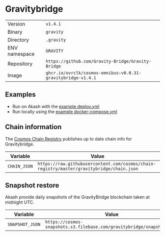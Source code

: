 # Gravitybridge

| | |
|---|---|
|Version|`v1.4.1`|
|Binary|`gravity`|
|Directory|`.gravity`|
|ENV namespace|`GRAVITY`|
|Repository|`https://github.com/Gravity-Bridge/Gravity-Bridge`|
|Image|`ghcr.io/ovrclk/cosmos-omnibus:v0.0.31-gravitybridge-v1.4.1`|

## Examples

- Run on Akash with the [example deploy.yml](./deploy.yml)
- Run locally using the [example docker-compose.yml](./docker-compose.yml)

## Chain information

The [Cosmos Chain Registry](https://github.com/cosmos/chain-registry) publishes up to date chain info for Gravitybridge.

|Variable|Value|
|---|---|
|`CHAIN_JSON`|`https://raw.githubusercontent.com/cosmos/chain-registry/master/gravitybridge/chain.json`|

## Snapshot restore

Akash provide daily snapshots of the GravityBridge blockchain taken at midnight UTC.

|Variable|Value|
|---|---|
|`SNAPSHOT_JSON`|`https://cosmos-snapshots.s3.filebase.com/gravitybridge/snapshot.json`|
